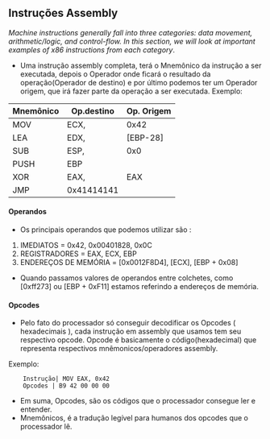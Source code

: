 ## Instruções Assembly

_Machine instructions generally fall into three categories: data movement, arithmetic/logic, and control-flow. In this section, we will look at important examples of x86 instructions from each category_.

- Uma instrução assembly completa, terá o Mnemônico da instrução a ser executada, depois o Operador onde ficará o resultado da operação(Operador de destino) e por último podemos ter um Operador origem, que irá fazer parte da operação a ser executada. Exemplo:


Mnemônico   | Op.destino  | Op. Origem 
----------- | ----------- |------------
MOV	        | ECX,        | 0x42	
LEA	        | EDX,		  | [EBP-28]
SUB	        | ESP,		  | 0x0
PUSH        | EBP 		  | 
XOR	        | EAX,		  | EAX
JMP	        | 0x41414141  |


#### Operandos

- Os principais operandos que podemos utilizar são :

1. IMEDIATOS = 0x42, 0x00401828, 0x0C
2. REGISTRADORES = EAX, ECX, EBP
3. ENDEREÇOS DE MEMÓRIA = [0x0012F8D4], [ECX], [EBP + 0x08]

- Quando passamos valores de operandos entre colchetes, como [0xff273] ou [EBP + 0xF11]  estamos referindo a endereços de memória.

#### Opcodes 

- Pelo fato do processador só conseguir decodificar os Opcodes ( hexadecimais ), cada instrução em assembly que usamos tem seu respectivo opcode. 
Opcode é basicamente o código(hexadecimal) que representa respectivos mnêmonicos/operadores assembly.

Exemplo:

		Instrução| MOV EAX, 0x42
		Opcodes | B9 42 00 00 00


- Em suma, Opcodes, são os códigos que o processador consegue ler e entender.
- Mnemônicos, é a tradução legível para humanos dos opcodes que o processador lê.